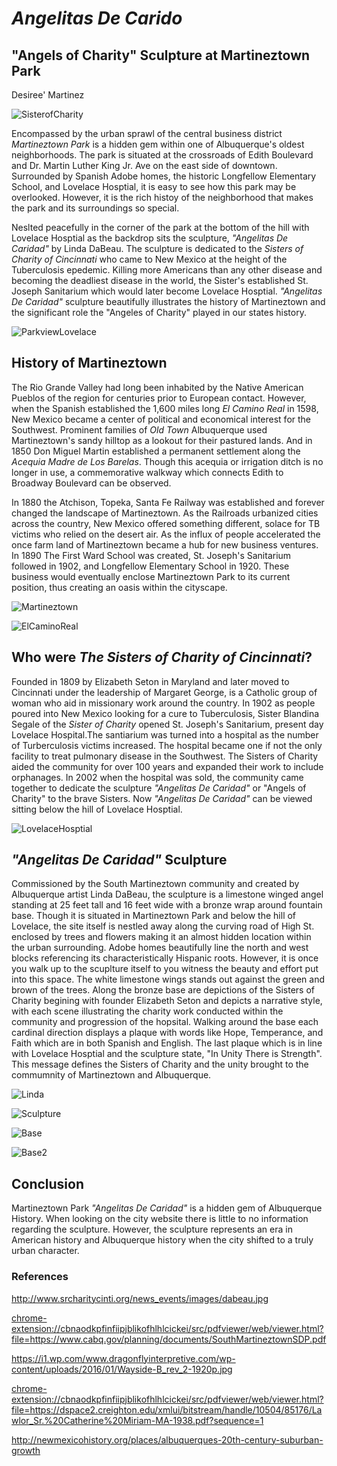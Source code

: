 # *Angelitas De Carido*
## "Angels of Charity" Sculpture at Martineztown Park 
Desiree' Martinez

![SisterofCharity](images/dmartinez_AngelitasDeCaridad_image1.jpg "SisterofCharityimage")

Encompassed by the urban sprawl of the central business district *Martineztown Park* is a hidden gem within one of Albuquerque's oldest neighborhoods. The park is situated at the crossroads of Edith Boulevard and Dr. Martin Luther King Jr. Ave on the east side of downtown. Surrounded by Spanish Adobe homes, the historic Longfellow Elementary School, and Lovelace Hosptial, it is easy to see how this park may be overlooked. However, it is the rich histoy of the neighborhood that makes the park and its surroundings so special. 

Neslted peacefully in the corner of the park at the bottom of the hill with Lovelace Hosptial as the backdrop sits the sculpture, *"Angelitas De Caridad"* by Linda DaBeau. The sculpture is dedicated to the *Sisters of Charity of Cincinnati* who came to New Mexico at the height of the Tuberculosis epedemic. Killing more Americans than any other disease and becoming the deadliest disease in the world, the Sister's established St. Joseph Sanitarium which would later become Lovelace Hosptial. *"Angelitas De Caridad"* sculpture beautifully illustrates the history of Martineztown and the significant role the "Angeles of Charity" played in our states history. 

![ParkviewLovelace](images/dmartinez_Parkview_image6.png "Parkview")

## History of Martineztown

The Rio Grande Valley had long been inhabited by the Native American Pueblos of the region for centuries prior to European contact. However, when the Spanish established the 1,600 miles long *El Camino Real* in 1598, New Mexico became a center of political and economical interest for the Southwest. Prominent families of *Old Town* Albuquerque used Martineztown's sandy hilltop as a lookout for their pastured lands. And in 1850 Don Miguel Martin established a permanent settlement along the *Acequia Madre de Los Barelas*. Though this acequia or irrigation ditch is no longer in use, a commemorative walkway which connects Edith to Broadway Boulevard can be observed.

In 1880 the Atchison, Topeka, Santa Fe Railway was established and forever changed the landscape of Martineztown. As the Railroads urbanized cities across the country, New Mexico offered something different, solace for TB victims who relied on the desert air. As the influx of people accelerated the once farm land of Martineztown became a hub for new business ventures. In 1890 The First Ward School was created, St. Joseph's Sanitarium followed in 1902, and Longfellow Elementary School in 1920. These business would eventually enclose Martineztown Park to its current position, thus creating an oasis within the cityscape.  

![Martineztown](images/dmartinez_Martineztown_image2.jpg "Martineztown")

![ElCaminoReal](images/dmartinez_ElCamino_image4.png "ElCamino")

## Who were _The Sisters of Charity of Cincinnati_?

Founded in 1809 by Elizabeth Seton in Maryland and later moved to Cincinnati under the leadership of Margaret George, is a Catholic group of woman who aid in missionary work around the country. In 1902 as people poured into New Mexico looking for a cure to Tuberculosis, Sister Blandina Segale of the *Sister of Charity* opened St. Joseph's Sanitarium, present day Lovelace Hospital.The santiarium was turned into a hospital as the number of Turberculosis victims increased. The hospital became one if not the only facility to treat pulmonary disease in the Southwest. The Sisters of Charity aided the community for over 100 years and expanded their work to include orphanages. In 2002 when the hospital was sold, the community came together to dedicate the sculpture *"Angelitas De Caridad"* or "Angels of Charity" to the brave Sisters. Now *"Angelitas De Caridad"* can be viewed sitting below the hill of Lovelace Hosptial. 

![LovelaceHosptial](images/dmartinez_Lovelace_image5.png "Lovelace")


## *"Angelitas De Caridad"* Sculpture

Commissioned by the South Martineztown community and created by Albuquerque artist Linda DaBeau, the sculpture is a limestone winged angel standing at 25 feet tall and 16 feet wide with a bronze wrap around fountain base. Though it is situated in Martineztown Park and below the hill of Lovelace, the site itself is nestled away along the curving road of High St. enclosed by trees and flowers making it an almost hidden location within the urban surrounding. Adobe homes beautifully line the north and west blocks referencing its characteristically Hispanic roots. However, it is once you walk up to the scuplture itself to you witness the beauty and effort put into this space.  The white limestone wings stands out against the green and brown of the trees. Along the bronze base are depictions of the Sisters of Charity begining with founder Elizabeth Seton and depicts a narrative style, with each scene illustrating the charity work conducted within the community and progression of the hopsital. Walking around the base each cardinal direction displays a plaque with words like Hope, Temperance, and Faith which are in both Spanish and English. The last plaque which is in line with Lovelace Hosptial and the sculpture state, "In Unity There is Strength". This message defines the Sisters of Charity and the unity brought to the commumnity of Martineztown and Albuquerque.

![Linda](images/dmartinez_linda_image10.jpg "linda")

![Sculpture](images/dmartinez_Sculpture_image7.png "Sculpture")

![Base](images/dmartinez_Base_image8.png "Base")

![Base2](images/dmartinez_Base2_image9.png "Base2")

## Conclusion
Martineztown Park *"Angelitas De Caridad"* is a hidden gem of Albuquerque History. When looking on the city website there is little to no information regarding the sculpture. However, the sculpture represents an era in American history and Albuquerque history when the city shifted to a truly urban character.  

### References
http://www.srcharitycinti.org/news_events/images/dabeau.jpg

<chrome-extension://cbnaodkpfinfiipjblikofhlhlcickei/src/pdfviewer/web/viewer.html?file=https://www.cabq.gov/planning/documents/SouthMartineztownSDP.pdf>

<https://i1.wp.com/www.dragonflyinterpretive.com/wp-content/uploads/2016/01/Wayside-B_rev_2-1920p.jpg>

<chrome-extension://cbnaodkpfinfiipjblikofhlhlcickei/src/pdfviewer/web/viewer.html?file=https://dspace2.creighton.edu/xmlui/bitstream/handle/10504/85176/Lawlor_Sr.%20Catherine%20Miriam-MA-1938.pdf?sequence=1>

<http://newmexicohistory.org/places/albuquerques-20th-century-suburban-growth>















  
